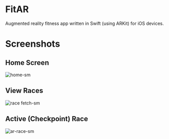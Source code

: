 # FitAR

Augmented reality fitness app written in Swift (using ARKit) for iOS devices.


# Screenshots
## Home Screen
![home-sm](https://user-images.githubusercontent.com/14791643/43078047-24983b22-8e81-11e8-802a-9a6558c868b7.jpeg)

## View Races
![race fetch-sm](https://user-images.githubusercontent.com/14791643/43078110-6240fbee-8e81-11e8-8feb-0373c43c08bf.jpeg)

## Active (Checkpoint) Race
![ar-race-sm](https://user-images.githubusercontent.com/14791643/43078237-cd402b68-8e81-11e8-938c-5b401a0753fe.jpeg)
